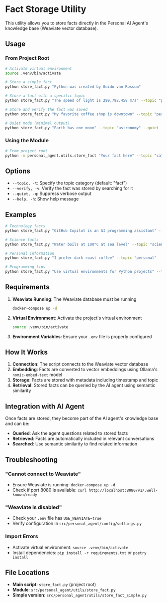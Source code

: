 # Fact Storage Utility

This utility allows you to store facts directly in the Personal AI Agent's knowledge base (Weaviate vector database).

## Usage

### From Project Root

```bash
# Activate virtual environment
source .venv/bin/activate

# Store a simple fact
python store_fact.py "Python was created by Guido van Rossum"

# Store a fact with a specific topic
python store_fact.py "The speed of light is 299,792,458 m/s" --topic "physics"

# Store and verify the fact was saved
python store_fact.py "My favorite coffee shop is downtown" --topic "personal" --verify

# Quiet mode (minimal output)
python store_fact.py "Earth has one moon" --topic "astronomy" --quiet
```

### Using the Module

```bash
# From project root
python -m personal_agent.utils.store_fact "Your fact here" --topic "category"
```

## Options

- `--topic, -t`: Specify the topic category (default: "fact")
- `--verify, -v`: Verify the fact was stored by searching for it
- `--quiet, -q`: Suppress verbose output
- `--help, -h`: Show help message

## Examples

```bash
# Technology facts
python store_fact.py "GitHub Copilot is an AI programming assistant" --topic "technology"

# Science facts
python store_fact.py "Water boils at 100°C at sea level" --topic "science"

# Personal information
python store_fact.py "I prefer dark roast coffee" --topic "personal"

# Programming tips
python store_fact.py "Use virtual environments for Python projects" --topic "programming"
```

## Requirements

1. **Weaviate Running**: The Weaviate database must be running

   ```bash
   docker-compose up -d
   ```

2. **Virtual Environment**: Activate the project's virtual environment

   ```bash
   source .venv/bin/activate
   ```

3. **Environment Variables**: Ensure your `.env` file is properly configured

## How It Works

1. **Connection**: The script connects to the Weaviate vector database
2. **Embedding**: Facts are converted to vector embeddings using Ollama's `nomic-embed-text` model
3. **Storage**: Facts are stored with metadata including timestamp and topic
4. **Retrieval**: Stored facts can be queried by the AI agent using semantic similarity

## Integration with AI Agent

Once facts are stored, they become part of the AI agent's knowledge base and can be:

- **Queried**: Ask the agent questions related to stored facts
- **Retrieved**: Facts are automatically included in relevant conversations
- **Searched**: Use semantic similarity to find related information

## Troubleshooting

### "Cannot connect to Weaviate"

- Ensure Weaviate is running: `docker-compose up -d`
- Check if port 8080 is available: `curl http://localhost:8080/v1/.well-known/ready`

### "Weaviate is disabled"

- Check your `.env` file has `USE_WEAVIATE=true`
- Verify configuration in `src/personal_agent/config/settings.py`

### Import Errors

- Activate virtual environment: `source .venv/bin/activate`
- Install dependencies: `pip install -r requirements.txt` or `poetry install`

## File Locations

- **Main script**: `store_fact.py` (project root)
- **Module**: `src/personal_agent/utils/store_fact.py`
- **Simple version**: `src/personal_agent/utils/store_fact_simple.py`
